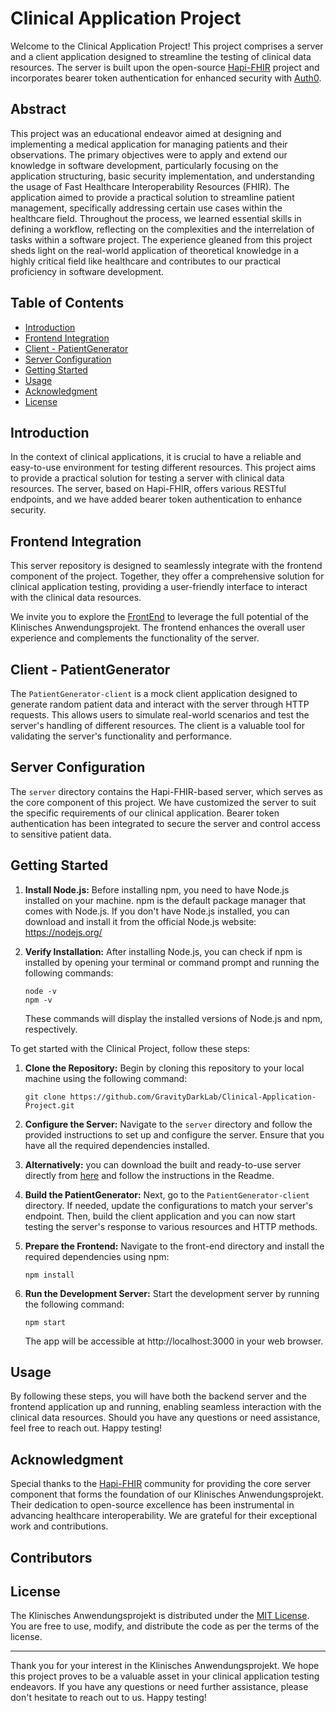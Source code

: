 # Clinical Application Project

Welcome to the Clinical Application Project! This project comprises a server and a client application designed to streamline the testing of clinical data resources. The server is built upon the open-source [Hapi-FHIR](https://hapifhir.io/) project and incorporates bearer token authentication for enhanced security with [Auth0](https://auth0.com/).

## Abstract

This project was an educational endeavor aimed at designing and implementing a medical application for managing patients and their observations. The primary objectives were to apply and extend our knowledge in software development, particularly focusing on the application structuring, basic security implementation, and understanding the usage of Fast Healthcare Interoperability Resources (FHIR). The application aimed to provide a practical solution to streamline patient management, specifically addressing certain use cases within the healthcare field. Throughout the process, we learned essential skills in defining a workflow, reflecting on the complexities and the interrelation of tasks within a software project. The experience gleaned from this project sheds light on the real-world application of theoretical knowledge in a highly critical field like healthcare and contributes to our practical proficiency in software development.

## Table of Contents

- [Introduction](#introduction)
- [Frontend Integration](frontend-integration)
- [Client - PatientGenerator](#client---patientgenerator)
- [Server Configuration](#server-configuration)
- [Getting Started](#getting-started)
- [Usage](#usage)
- [Acknowledgment](#acknowledgment)
- [License](#license)

## Introduction

In the context of clinical applications, it is crucial to have a reliable and easy-to-use environment for testing different resources. This project aims to provide a practical solution for testing a server with clinical data resources. The server, based on Hapi-FHIR, offers various RESTful endpoints, and we have added bearer token authentication to enhance security.

## Frontend Integration

This server repository is designed to seamlessly integrate with the frontend component of the project. Together, they offer a comprehensive solution for clinical application testing, providing a user-friendly interface to interact with the clinical data resources.

We invite you to explore the [FrontEnd](https://github.com/GravityDarkLab/Clinical-Application-Project/tree/main/Front-end) to leverage the full potential of the Klinisches Anwendungsprojekt. The frontend enhances the overall user experience and complements the functionality of the server.

## Client - PatientGenerator

The `PatientGenerator-client` is a mock client application designed to generate random patient data and interact with the server through HTTP requests. This allows users to simulate real-world scenarios and test the server's handling of different resources. The client is a valuable tool for validating the server's functionality and performance.

## Server Configuration

The `server` directory contains the Hapi-FHIR-based server, which serves as the core component of this project. We have customized the server to suit the specific requirements of our clinical application. Bearer token authentication has been integrated to secure the server and control access to sensitive patient data.

## Getting Started

1. **Install Node.js:**
   Before installing npm, you need to have Node.js installed on your machine. npm is the default package manager that comes with Node.js. If you don't have Node.js installed, you can download and install it from the official Node.js website: https://nodejs.org/

2. **Verify Installation:**
   After installing Node.js, you can check if npm is installed by opening your terminal or command prompt and running the following commands:
   ```
   node -v
   npm -v
   ```
   These commands will display the installed versions of Node.js and npm, respectively.

To get started with the Clinical Project, follow these steps:

1. **Clone the Repository:** Begin by cloning this repository to your local machine using the following command:
   ```
   git clone https://github.com/GravityDarkLab/Clinical-Application-Project.git
   ```

2. **Configure the Server:** Navigate to the `server` directory and follow the provided instructions to set up and configure the server. Ensure that you have all the required dependencies installed.

3. **Alternatively:** you can download the built and ready-to-use server directly from [here](https://drive.google.com/drive/folders/1pery1-VEiU5qInV35zOIW4Vb3jjmPfdU?usp=drive_link) and follow the instructions in the Readme.

4. **Build the PatientGenerator:** Next, go to the `PatientGenerator-client` directory. If needed, update the configurations to match your server's endpoint. Then, build the client application and you can now start testing the server's response to various resources and HTTP methods.

5. **Prepare the Frontend:** Navigate to the front-end directory and install the required dependencies using npm:
   ```
   npm install
   ```

7. **Run the Development Server:** Start the development server by running the following command:
   ```
   npm start
   ```
   The app will be accessible at http://localhost:3000 in your web browser.

## Usage

By following these steps, you will have both the backend server and the frontend application up and running, enabling seamless interaction with the clinical data resources. Should you have any questions or need assistance, feel free to reach out. Happy testing!

## Acknowledgment

Special thanks to the [Hapi-FHIR](https://github.com/hapifhir/hapi-fhir-jpaserver-starter) community for providing the core server component that forms the foundation of our Klinisches Anwendungsprojekt. Their dedication to open-source excellence has been instrumental in advancing healthcare interoperability. We are grateful for their exceptional work and contributions.

## Contributors

<!-- ALL-CONTRIBUTORS-LIST:START - Do not remove or modify this section -->
<!-- prettier-ignore-start -->
<!-- markdownlint-disable -->

<!-- markdownlint-restore -->
<!-- prettier-ignore-end -->

<!-- ALL-CONTRIBUTORS-LIST:END -->

## License

The Klinisches Anwendungsprojekt is distributed under the [MIT License](LICENSE). You are free to use, modify, and distribute the code as per the terms of the license.

---

Thank you for your interest in the Klinisches Anwendungsprojekt. We hope this project proves to be a valuable asset in your clinical application testing endeavors. If you have any questions or need further assistance, please don't hesitate to reach out to us. Happy testing!
